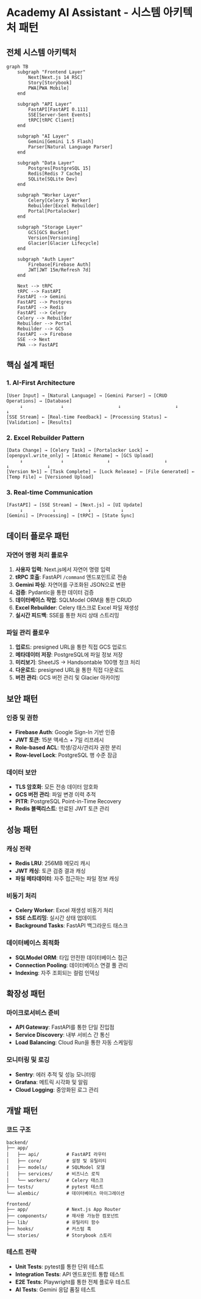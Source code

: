 # Academy AI Assistant - 시스템 아키텍처 패턴

## 전체 시스템 아키텍처

```mermaid
graph TB
    subgraph "Frontend Layer"
        Next[Next.js 14 RSC]
        Story[Storybook]
        PWA[PWA Mobile]
    end
    
    subgraph "API Layer"
        FastAPI[FastAPI 0.111]
        SSE[Server-Sent Events]
        tRPC[tRPC Client]
    end
    
    subgraph "AI Layer"
        Gemini[Gemini 1.5 Flash]
        Parser[Natural Language Parser]
    end
    
    subgraph "Data Layer"
        Postgres[PostgreSQL 15]
        Redis[Redis 7 Cache]
        SQLite[SQLite Dev]
    end
    
    subgraph "Worker Layer"
        Celery[Celery 5 Worker]
        Rebuilder[Excel Rebuilder]
        Portal[Portalocker]
    end
    
    subgraph "Storage Layer"
        GCS[GCS Bucket]
        Version[Versioning]
        Glacier[Glacier Lifecycle]
    end
    
    subgraph "Auth Layer"
        Firebase[Firebase Auth]
        JWT[JWT 15m/Refresh 7d]
    end
    
    Next --> tRPC
    tRPC --> FastAPI
    FastAPI --> Gemini
    FastAPI --> Postgres
    FastAPI --> Redis
    FastAPI --> Celery
    Celery --> Rebuilder
    Rebuilder --> Portal
    Rebuilder --> GCS
    FastAPI --> Firebase
    SSE --> Next
    PWA --> FastAPI
```

## 핵심 설계 패턴

### 1. AI-First Architecture
```
[User Input] → [Natural Language] → [Gemini Parser] → [CRUD Operations] → [Database]
     ↓              ↓                    ↓                    ↓              ↓
[SSE Stream] ← [Real-time Feedback] ← [Processing Status] ← [Validation] ← [Results]
```

### 2. Excel Rebuilder Pattern
```
[Data Change] → [Celery Task] → [Portalocker Lock] → [openpyxl.write_only] → [Atomic Rename] → [GCS Upload]
     ↓              ↓                ↓                    ↓                    ↓              ↓
[Version N+1] ← [Task Complete] ← [Lock Release] ← [File Generated] ← [Temp File] ← [Versioned Upload]
```

### 3. Real-time Communication
```
[FastAPI] → [SSE Stream] → [Next.js] → [UI Update]
     ↓           ↓            ↓           ↓
[Gemini] → [Processing] → [tRPC] → [State Sync]
```

## 데이터 플로우 패턴

### 자연어 명령 처리 플로우
1. **사용자 입력**: Next.js에서 자연어 명령 입력
2. **tRPC 호출**: FastAPI `/command` 엔드포인트로 전송
3. **Gemini 파싱**: 자연어를 구조화된 JSON으로 변환
4. **검증**: Pydantic을 통한 데이터 검증
5. **데이터베이스 작업**: SQLModel ORM을 통한 CRUD
6. **Excel Rebuilder**: Celery 태스크로 Excel 파일 재생성
7. **실시간 피드백**: SSE를 통한 처리 상태 스트리밍

### 파일 관리 플로우
1. **업로드**: presigned URL을 통한 직접 GCS 업로드
2. **메타데이터 저장**: PostgreSQL에 파일 정보 저장
3. **미리보기**: SheetJS → Handsontable 100행 청크 처리
4. **다운로드**: presigned URL을 통한 직접 다운로드
5. **버전 관리**: GCS 버전 관리 및 Glacier 아카이빙

## 보안 패턴

### 인증 및 권한
- **Firebase Auth**: Google Sign-In 기반 인증
- **JWT 토큰**: 15분 액세스 + 7일 리프레시
- **Role-based ACL**: 학생/강사/관리자 권한 분리
- **Row-level Lock**: PostgreSQL 행 수준 잠금

### 데이터 보안
- **TLS 암호화**: 모든 전송 데이터 암호화
- **GCS 버전 관리**: 파일 변경 이력 추적
- **PITR**: PostgreSQL Point-in-Time Recovery
- **Redis 블랙리스트**: 만료된 JWT 토큰 관리

## 성능 패턴

### 캐싱 전략
- **Redis LRU**: 256MB 메모리 캐시
- **JWT 캐싱**: 토큰 검증 결과 캐싱
- **파일 메타데이터**: 자주 접근하는 파일 정보 캐싱

### 비동기 처리
- **Celery Worker**: Excel 재생성 비동기 처리
- **SSE 스트리밍**: 실시간 상태 업데이트
- **Background Tasks**: FastAPI 백그라운드 태스크

### 데이터베이스 최적화
- **SQLModel ORM**: 타입 안전한 데이터베이스 접근
- **Connection Pooling**: 데이터베이스 연결 풀 관리
- **Indexing**: 자주 조회되는 컬럼 인덱싱

## 확장성 패턴

### 마이크로서비스 준비
- **API Gateway**: FastAPI를 통한 단일 진입점
- **Service Discovery**: 내부 서비스 간 통신
- **Load Balancing**: Cloud Run을 통한 자동 스케일링

### 모니터링 및 로깅
- **Sentry**: 에러 추적 및 성능 모니터링
- **Grafana**: 메트릭 시각화 및 알림
- **Cloud Logging**: 중앙화된 로그 관리

## 개발 패턴

### 코드 구조
```
backend/
├── app/
│   ├── api/          # FastAPI 라우터
│   ├── core/         # 설정 및 유틸리티
│   ├── models/       # SQLModel 모델
│   ├── services/     # 비즈니스 로직
│   └── workers/      # Celery 태스크
├── tests/            # pytest 테스트
└── alembic/          # 데이터베이스 마이그레이션

frontend/
├── app/              # Next.js App Router
├── components/       # 재사용 가능한 컴포넌트
├── lib/              # 유틸리티 함수
├── hooks/            # 커스텀 훅
└── stories/          # Storybook 스토리
```

### 테스트 전략
- **Unit Tests**: pytest를 통한 단위 테스트
- **Integration Tests**: API 엔드포인트 통합 테스트
- **E2E Tests**: Playwright를 통한 전체 플로우 테스트
- **AI Tests**: Gemini 응답 품질 테스트 